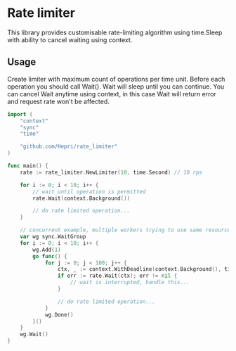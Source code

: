 # Rate limiter
 
This library provides customisable rate-limiting algorithm using time.Sleep with ability to cancel waiting using context.

## Usage 

Create limiter with maximum count of operations per time unit. 
Before each operation you should call Wait(). Wait will sleep until you can continue.
You can cancel Wait anytime using context, in this case Wait will return error and request rate won't be affected. 

```go
import (
	"context"
	"sync"
	"time"

	"github.com/Hepri/rate_limiter"
)

func main() {
	rate := rate_limiter.NewLimiter(10, time.Second) // 10 rps

	for i := 0; i < 10; i++ {
		// wait until operation is permitted
		rate.Wait(context.Background())

		// do rate limited operation...
	}

	// concurrent example, multiple workers trying to use same resource with limited waiting time
	var wg sync.WaitGroup
	for i := 0; i < 10; i++ {
		wg.Add(1)
		go func() {
			for j := 0; j < 100; j++ {
				ctx, _ := context.WithDeadline(context.Background(), time.Now().Add(200*time.Millisecond))
				if err := rate.Wait(ctx); err != nil {
					// wait is interrupted, handle this...
				}

				// do rate limited operation...
			}
			wg.Done()
		}()
	}
	wg.Wait()
}

```